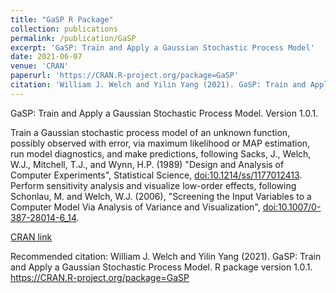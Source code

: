 ```yaml
---
title: "GaSP R Package"
collection: publications
permalink: /publication/GaSP
excerpt: 'GaSP: Train and Apply a Gaussian Stochastic Process Model'
date: 2021-06-07
venue: 'CRAN'
paperurl: 'https://CRAN.R-project.org/package=GaSP'
citation: 'William J. Welch and Yilin Yang (2021). GaSP: Train and Apply a Gaussian Stochastic Process Model. R package version 1.0.1. https://CRAN.R-project.org/package=GaSP'
---
```

GaSP: Train and Apply a Gaussian Stochastic Process Model. Version 1.0.1.

Train a Gaussian stochastic process model of an unknown function, possibly observed with error, via maximum likelihood or MAP estimation, run model diagnostics, and make predictions, following Sacks, J., Welch, W.J., Mitchell, T.J., and Wynn, H.P. (1989) "Design and Analysis of Computer Experiments", Statistical Science, <doi:10.1214/ss/1177012413>. Perform sensitivity analysis and visualize low-order effects, following Schonlau, M. and Welch, W.J. (2006), "Screening the Input Variables to a Computer Model Via Analysis of Variance and Visualization", <doi:10.1007/0-387-28014-6_14>.

[CRAN link](https://CRAN.R-project.org/package=GaSP)

Recommended citation: William J. Welch and Yilin Yang (2021). GaSP: Train and Apply a Gaussian Stochastic Process Model. R package version 1.0.1. https://CRAN.R-project.org/package=GaSP 